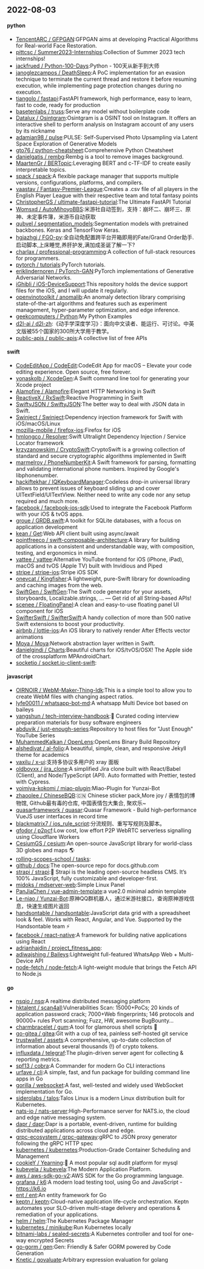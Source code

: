 ## 2022-08-03

#### python
* [TencentARC / GFPGAN](https://github.com/TencentARC/GFPGAN):GFPGAN aims at developing Practical Algorithms for Real-world Face Restoration.
* [pittcsc / Summer2023-Internships](https://github.com/pittcsc/Summer2023-Internships):Collection of Summer 2023 tech internships!
* [jackfrued / Python-100-Days](https://github.com/jackfrued/Python-100-Days):Python - 100天从新手到大师
* [janoglezcampos / DeathSleep](https://github.com/janoglezcampos/DeathSleep):A PoC implementation for an evasion technique to terminate the current thread and restore it before resuming execution, while implementing page protection changes during no execution.
* [tiangolo / fastapi](https://github.com/tiangolo/fastapi):FastAPI framework, high performance, easy to learn, fast to code, ready for production
* [basetenlabs / truss](https://github.com/basetenlabs/truss):Serve any model without boilerplate code
* [Datalux / Osintgram](https://github.com/Datalux/Osintgram):Osintgram is a OSINT tool on Instagram. It offers an interactive shell to perform analysis on Instagram account of any users by its nickname
* [adamian98 / pulse](https://github.com/adamian98/pulse):PULSE: Self-Supervised Photo Upsampling via Latent Space Exploration of Generative Models
* [gto76 / python-cheatsheet](https://github.com/gto76/python-cheatsheet):Comprehensive Python Cheatsheet
* [danielgatis / rembg](https://github.com/danielgatis/rembg):Rembg is a tool to remove images background.
* [MaartenGr / BERTopic](https://github.com/MaartenGr/BERTopic):Leveraging BERT and c-TF-IDF to create easily interpretable topics.
* [spack / spack](https://github.com/spack/spack):A flexible package manager that supports multiple versions, configurations, platforms, and compilers.
* [vaastav / Fantasy-Premier-League](https://github.com/vaastav/Fantasy-Premier-League):Creates a .csv file of all players in the English Player League with their respective team and total fantasy points
* [ChristopherGS / ultimate-fastapi-tutorial](https://github.com/ChristopherGS/ultimate-fastapi-tutorial):The Ultimate FastAPI Tutorial
* [Womsxd / AutoMihoyoBBS](https://github.com/Womsxd/AutoMihoyoBBS):米游社自动签到，支持：崩坏二、崩坏三、原神、未定事件簿，米游币自动获取
* [qubvel / segmentation_models](https://github.com/qubvel/segmentation_models):Segmentation models with pretrained backbones. Keras and TensorFlow Keras.
* [hgjazhgj / FGO-py](https://github.com/hgjazhgj/FGO-py):全自动免配置跨平台开箱即用的Fate/Grand Order助手.启动脚本,上床睡觉,养肝护发,满加成圣诞了解一下?
* [charlax / professional-programming](https://github.com/charlax/professional-programming):A collection of full-stack resources for programmers.
* [pytorch / tutorials](https://github.com/pytorch/tutorials):PyTorch tutorials.
* [eriklindernoren / PyTorch-GAN](https://github.com/eriklindernoren/PyTorch-GAN):PyTorch implementations of Generative Adversarial Networks.
* [iGhibli / iOS-DeviceSupport](https://github.com/iGhibli/iOS-DeviceSupport):This repository holds the device support files for the iOS, and I will update it regularly.
* [openvinotoolkit / anomalib](https://github.com/openvinotoolkit/anomalib):An anomaly detection library comprising state-of-the-art algorithms and features such as experiment management, hyper-parameter optimization, and edge inference.
* [geekcomputers / Python](https://github.com/geekcomputers/Python):My Python Examples
* [d2l-ai / d2l-zh](https://github.com/d2l-ai/d2l-zh):《动手学深度学习》：面向中文读者、能运行、可讨论。中英文版被55个国家的300所大学用于教学。
* [public-apis / public-apis](https://github.com/public-apis/public-apis):A collective list of free APIs

#### swift
* [CodeEditApp / CodeEdit](https://github.com/CodeEditApp/CodeEdit):CodeEdit App for macOS – Elevate your code editing experience. Open source, free forever.
* [yonaskolb / XcodeGen](https://github.com/yonaskolb/XcodeGen):A Swift command line tool for generating your Xcode project
* [Alamofire / Alamofire](https://github.com/Alamofire/Alamofire):Elegant HTTP Networking in Swift
* [ReactiveX / RxSwift](https://github.com/ReactiveX/RxSwift):Reactive Programming in Swift
* [SwiftyJSON / SwiftyJSON](https://github.com/SwiftyJSON/SwiftyJSON):The better way to deal with JSON data in Swift.
* [Swinject / Swinject](https://github.com/Swinject/Swinject):Dependency injection framework for Swift with iOS/macOS/Linux
* [mozilla-mobile / firefox-ios](https://github.com/mozilla-mobile/firefox-ios):Firefox for iOS
* [hmlongco / Resolver](https://github.com/hmlongco/Resolver):Swift Ultralight Dependency Injection / Service Locator framework
* [krzyzanowskim / CryptoSwift](https://github.com/krzyzanowskim/CryptoSwift):CryptoSwift is a growing collection of standard and secure cryptographic algorithms implemented in Swift
* [marmelroy / PhoneNumberKit](https://github.com/marmelroy/PhoneNumberKit):A Swift framework for parsing, formatting and validating international phone numbers. Inspired by Google's libphonenumber.
* [hackiftekhar / IQKeyboardManager](https://github.com/hackiftekhar/IQKeyboardManager):Codeless drop-in universal library allows to prevent issues of keyboard sliding up and cover UITextField/UITextView. Neither need to write any code nor any setup required and much more.
* [facebook / facebook-ios-sdk](https://github.com/facebook/facebook-ios-sdk):Used to integrate the Facebook Platform with your iOS & tvOS apps.
* [groue / GRDB.swift](https://github.com/groue/GRDB.swift):A toolkit for SQLite databases, with a focus on application development
* [kean / Get](https://github.com/kean/Get):Web API client built using async/await
* [pointfreeco / swift-composable-architecture](https://github.com/pointfreeco/swift-composable-architecture):A library for building applications in a consistent and understandable way, with composition, testing, and ergonomics in mind.
* [yattee / yattee](https://github.com/yattee/yattee):Alternative YouTube frontend for iOS (iPhone, iPad), macOS and tvOS (Apple TV) built with Invidious and Piped
* [stripe / stripe-ios](https://github.com/stripe/stripe-ios):Stripe iOS SDK
* [onevcat / Kingfisher](https://github.com/onevcat/Kingfisher):A lightweight, pure-Swift library for downloading and caching images from the web.
* [SwiftGen / SwiftGen](https://github.com/SwiftGen/SwiftGen):The Swift code generator for your assets, storyboards, Localizable.strings, … — Get rid of all String-based APIs!
* [scenee / FloatingPanel](https://github.com/scenee/FloatingPanel):A clean and easy-to-use floating panel UI component for iOS
* [SwifterSwift / SwifterSwift](https://github.com/SwifterSwift/SwifterSwift):A handy collection of more than 500 native Swift extensions to boost your productivity.
* [airbnb / lottie-ios](https://github.com/airbnb/lottie-ios):An iOS library to natively render After Effects vector animations
* [Moya / Moya](https://github.com/Moya/Moya):Network abstraction layer written in Swift.
* [danielgindi / Charts](https://github.com/danielgindi/Charts):Beautiful charts for iOS/tvOS/OSX! The Apple side of the crossplatform MPAndroidChart.
* [socketio / socket.io-client-swift](https://github.com/socketio/socket.io-client-swift):

#### javascript
* [OIRNOIR / WebM-Maker-Thing-Idk](https://github.com/OIRNOIR/WebM-Maker-Thing-Idk):This is a simple tool to allow you to create WebM files with changing aspect ratios.
* [lyfe00011 / whatsapp-bot-md](https://github.com/lyfe00011/whatsapp-bot-md):A whatsapp Multi Device bot based on baileys
* [yangshun / tech-interview-handbook](https://github.com/yangshun/tech-interview-handbook):💯
Curated coding interview preparation materials for busy software engineers
* [abduvik / just-enough-series](https://github.com/abduvik/just-enough-series):Repository to host files for "Just Enough" YouTube Series
* [MuhammedKalkan / OpenLens](https://github.com/MuhammedKalkan/OpenLens):OpenLens Binary Build Repository
* [alshedivat / al-folio](https://github.com/alshedivat/al-folio):A beautiful, simple, clean, and responsive Jekyll theme for academics
* [vaxilu / x-ui](https://github.com/vaxilu/x-ui):支持多协议多用户的 xray 面板
* [oldboyxx / jira_clone](https://github.com/oldboyxx/jira_clone):A simplified Jira clone built with React/Babel (Client), and Node/TypeScript (API). Auto formatted with Prettier, tested with Cypress.
* [yoimiya-kokomi / miao-plugin](https://github.com/yoimiya-kokomi/miao-plugin):Miao-Plugin for Yunzai-Bot
* [zhaoolee / ChineseBQB](https://github.com/zhaoolee/ChineseBQB):🇨🇳
Chinese sticker pack,More joy / 表情包的博物馆, Github最有毒的仓库, 中国表情包大集合, 聚欢乐~
* [quasarframework / quasar](https://github.com/quasarframework/quasar):Quasar Framework - Build high-performance VueJS user interfaces in record time
* [blackmatrix7 / ios_rule_script](https://github.com/blackmatrix7/ios_rule_script):分流规则、重写写规则及脚本。
* [gfodor / p2pcf](https://github.com/gfodor/p2pcf):Low cost, low effort P2P WebRTC serverless signalling using Cloudflare Workers
* [CesiumGS / cesium](https://github.com/CesiumGS/cesium):An open-source JavaScript library for world-class 3D globes and maps
🌎
* [rolling-scopes-school / tasks](https://github.com/rolling-scopes-school/tasks):
* [github / docs](https://github.com/github/docs):The open-source repo for docs.github.com
* [strapi / strapi](https://github.com/strapi/strapi):🚀
Strapi is the leading open-source headless CMS. It’s 100% JavaScript, fully customizable and developer-first.
* [midoks / mdserver-web](https://github.com/midoks/mdserver-web):Simple Linux Panel
* [PanJiaChen / vue-admin-template](https://github.com/PanJiaChen/vue-admin-template):a vue2.0 minimal admin template
* [Le-niao / Yunzai-Bot](https://github.com/Le-niao/Yunzai-Bot):原神QQ群机器人，通过米游社接口，查询原神游戏信息，快速生成图片返回
* [handsontable / handsontable](https://github.com/handsontable/handsontable):JavaScript data grid with a spreadsheet look & feel. Works with React, Angular, and Vue. Supported by the Handsontable team
⚡
* [facebook / react-native](https://github.com/facebook/react-native):A framework for building native applications using React
* [adrianhajdin / project_fitness_app](https://github.com/adrianhajdin/project_fitness_app):
* [adiwajshing / Baileys](https://github.com/adiwajshing/Baileys):Lightweight full-featured WhatsApp Web + Multi-Device API
* [node-fetch / node-fetch](https://github.com/node-fetch/node-fetch):A light-weight module that brings the Fetch API to Node.js

#### go
* [nsqio / nsq](https://github.com/nsqio/nsq):A realtime distributed messaging platform
* [hktalent / scan4all](https://github.com/hktalent/scan4all):Vulnerabilities Scan: 15000+PoCs; 20 kinds of application password crack; 7000+Web fingerprints; 146 protocols and 90000+ rules Port scanning; Fuzz, HW, awesome BugBounty...
* [charmbracelet / gum](https://github.com/charmbracelet/gum):A tool for glamorous shell scripts
🎀
* [go-gitea / gitea](https://github.com/go-gitea/gitea):Git with a cup of tea, painless self-hosted git service
* [trustwallet / assets](https://github.com/trustwallet/assets):A comprehensive, up-to-date collection of information about several thousands (!) of crypto tokens.
* [influxdata / telegraf](https://github.com/influxdata/telegraf):The plugin-driven server agent for collecting & reporting metrics.
* [spf13 / cobra](https://github.com/spf13/cobra):A Commander for modern Go CLI interactions
* [urfave / cli](https://github.com/urfave/cli):A simple, fast, and fun package for building command line apps in Go
* [gorilla / websocket](https://github.com/gorilla/websocket):A fast, well-tested and widely used WebSocket implementation for Go.
* [siderolabs / talos](https://github.com/siderolabs/talos):Talos Linux is a modern Linux distribution built for Kubernetes.
* [nats-io / nats-server](https://github.com/nats-io/nats-server):High-Performance server for NATS.io, the cloud and edge native messaging system.
* [dapr / dapr](https://github.com/dapr/dapr):Dapr is a portable, event-driven, runtime for building distributed applications across cloud and edge.
* [grpc-ecosystem / grpc-gateway](https://github.com/grpc-ecosystem/grpc-gateway):gRPC to JSON proxy generator following the gRPC HTTP spec
* [kubernetes / kubernetes](https://github.com/kubernetes/kubernetes):Production-Grade Container Scheduling and Management
* [cookieY / Yearning](https://github.com/cookieY/Yearning):🐳
A most popular sql audit platform for mysql
* [kubevela / kubevela](https://github.com/kubevela/kubevela):The Modern Application Platform.
* [aws / aws-sdk-go-v2](https://github.com/aws/aws-sdk-go-v2):AWS SDK for the Go programming language.
* [grafana / k6](https://github.com/grafana/k6):A modern load testing tool, using Go and JavaScript - https://k6.io
* [ent / ent](https://github.com/ent/ent):An entity framework for Go
* [keptn / keptn](https://github.com/keptn/keptn):Cloud-native application life-cycle orchestration. Keptn automates your SLO-driven multi-stage delivery and operations & remediation of your applications.
* [helm / helm](https://github.com/helm/helm):The Kubernetes Package Manager
* [kubernetes / minikube](https://github.com/kubernetes/minikube):Run Kubernetes locally
* [bitnami-labs / sealed-secrets](https://github.com/bitnami-labs/sealed-secrets):A Kubernetes controller and tool for one-way encrypted Secrets
* [go-gorm / gen](https://github.com/go-gorm/gen):Gen: Friendly & Safer GORM powered by Code Generation
* [Knetic / govaluate](https://github.com/Knetic/govaluate):Arbitrary expression evaluation for golang
